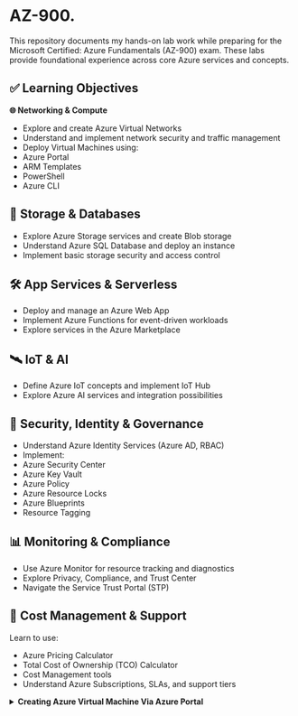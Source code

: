 # AZ-900.

This repository documents my hands-on lab work while preparing for the Microsoft Certified: Azure Fundamentals (AZ-900) exam. These labs provide foundational experience across core Azure services and concepts.

## ✅ Learning Objectives
**🌐 Networking & Compute**
- Explore and create Azure Virtual Networks
- Understand and implement network security and traffic management
- Deploy Virtual Machines using:
- Azure Portal
- ARM Templates
- PowerShell
- Azure CLI

## 💾 Storage & Databases
- Explore Azure Storage services and create Blob storage
- Understand Azure SQL Database and deploy an instance
- Implement basic storage security and access control

## 🛠️ App Services & Serverless
- Deploy and manage an Azure Web App
- Implement Azure Functions for event-driven workloads
- Explore services in the Azure Marketplace

## 🛰️ IoT & AI
- Define Azure IoT concepts and implement IoT Hub
- Explore Azure AI services and integration possibilities

## 🔐 Security, Identity & Governance
- Understand Azure Identity Services (Azure AD, RBAC)
- Implement:
- Azure Security Center
- Azure Key Vault
- Azure Policy
- Azure Resource Locks
- Azure Blueprints
- Resource Tagging

## 📊 Monitoring & Compliance
- Use Azure Monitor for resource tracking and diagnostics
- Explore Privacy, Compliance, and Trust Center
- Navigate the Service Trust Portal (STP)

## 💸 Cost Management & Support
Learn to use:
- Azure Pricing Calculator
- Total Cost of Ownership (TCO) Calculator
- Cost Management tools
- Understand Azure Subscriptions, SLAs, and support tiers

<details>
<summary><b>Creating Azure Virtual Machine Via Azure Portal</b></summary>

## STEP-BY-STEP

1. **Sign in to Azure Portal**
   - https://portal.azure.com
2. **Search for "Virtual Machines"**
   - In the top search bar, type and select Virtual Machines.
3. **Click “Create” > “Azure virtual machine”**
4.  ##Configure Basics
   - Subscription: Select your Azure subscription
   - Resource Group: Create a new one or use existing
   - Virtual machine name: e.g., myVM

Region: Choose your preferred Azure region

Availability options: Leave default unless high availability is needed

Image: Choose OS (e.g., Ubuntu 20.04 LTS or Windows Server 2022)

Size: Select based on your use (e.g., Standard_B1s for testing)

Authentication type:

SSH public key for Linux

Password for Windows

Username: e.g., azureuser

SSH key: Generate or paste your public key (for Linux)

Configure Inbound Ports

Select SSH (22) for Linux or RDP (3389) for Windows

Add HTTP (80) if running a web server

Click Next through remaining tabs (Disks, Networking, etc.)
You can leave most settings as default for basic deployment.

Click “Review + create” > “Create”

Deployment will take a few minutes, then click “Go to resource”

  
</details>
